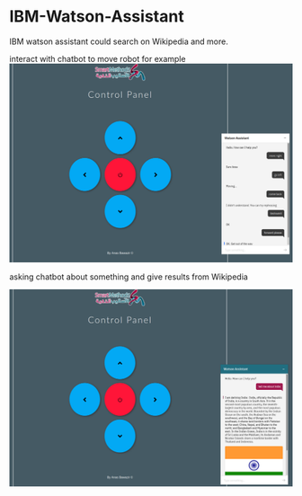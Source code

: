 # IBM-Watson-Assistant
IBM watson assistant could search on Wikipedia and more.

interact with chatbot to move robot for example
![alt text](https://github.com/AnasBawazir/IBM-Watson-Assistant/blob/master/Screenshot_2020-07-22%20Control%20Panel.png "interact with chatbot")

asking chatbot about something and give results from Wikipedia

![alt text](https://github.com/AnasBawazir/IBM-Watson-Assistant/blob/master/Screenshot_2020-07-22%20Control%20Panel(1).png "wiki search")
